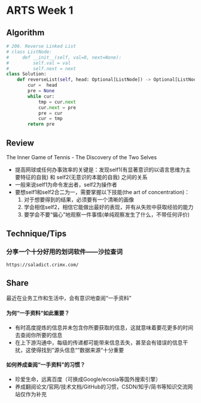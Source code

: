# ARTS Week 1

## Algorithm

```Python
# 206. Reverse Linked List
# class ListNode:
#     def __init__(self, val=0, next=None):
#         self.val = val
#         self.next = next
class Solution:
    def reverseList(self, head: Optional[ListNode]) -> Optional[ListNode]:
        cur =  head
        pre = None
        while cur:
            tmp = cur.next
            cur.next = pre
            pre = cur
            cur = tmp
        return pre
```



## Review

The Inner Game of Tennis - The Discovery of the Two Selves

- 提高网球或任何办事效率的关键是：发现self1(有显著意识的以语言思维为主要特征的自我) 和 self2(无意识的本能的自我) 之间的关系
- 一般来说self1为命令发出者，self2为操作者
- 要想self1和self2合二为一，需要掌握以下技能(the art of concentration)：
  1. 对于想要得到的结果，必须要有一个清晰的画像
  2. 学会相信self2，相信它能做出最好的表现，并有从失败中获取经验的能力
  3. 要学会不要“偏心”地观察一件事情(单纯观察发生了什么，不带任何评价)

## Technique/Tips

### 分享一个十分好用的划词软件——沙拉查词


```
https://saladict.crimx.com/
```


## Share

最近在业务工作和生活中，会有意识地查阅“一手资料”

#### 为何“一手资料“如此重要？
- 有时高度提炼的信息并未包含你所要获取的信息，这就意味着要花更多的时间去查阅你所要的信息
- 在上下游沟通中，每级的传递都可能带来信息丢失，甚至会有错误的信息干扰，这使得找到”源头信息“”数据来源“十分重要

#### 如何养成查阅“一手资料”的习惯？
- 珍爱生命，远离百度（可换成Google/ecosia等国外搜索引擎）
- 养成翻阅论文/官网/技术文档/GitHub的习惯，CSDN/知乎/简书等知识交流网站仅作为补充
